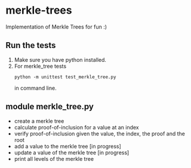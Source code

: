 # merkle-trees
Implementation of Merkle Trees for fun :)

## Run the tests
1. Make sure you have python installed.
2. For merkle_tree tests
    ```
    python -m unittest test_merkle_tree.py
    ```
    in command line.

## module merkle_tree.py
- create a merkle tree
- calculate proof-of-inclusion for a value at an index
- verify proof-of-inclusion given the value, the index, the proof and the root
- add a value to the merkle tree [in progress]
- update a value of the merkle tree [in progress]
- print all levels of the merkle tree
